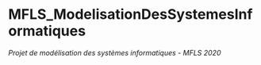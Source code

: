 # MFLS_ModelisationDesSystemesInformatiques
*Projet de modélisation des systèmes informatiques - MFLS 2020*
